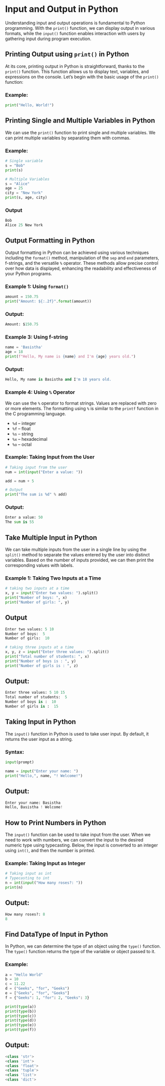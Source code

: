 # Input and Output in Python

Understanding input and output operations is fundamental to Python programming. With the `print()` function, we can display output in various formats, while the `input()` function enables interaction with users by gathering input during program execution.

## Printing Output using `print()` in Python

At its core, printing output in Python is straightforward, thanks to the `print()` function. This function allows us to display text, variables, and expressions on the console. Let’s begin with the basic usage of the `print()` function:

### Example:
```python
print("Hello, World!")
```
## Printing Single and Multiple Variables in Python

We can use the `print()` function to print single and multiple variables. We can print multiple variables by separating them with commas.

### Example:

```python
# Single variable
s = "Bob"
print(s)

# Multiple Variables
s = "Alice"
age = 25
city = "New York"
print(s, age, city)
```
### Output
```python
Bob
Alice 25 New York
```
## Output Formatting in Python

Output formatting in Python can be achieved using various techniques including the `format()` method, manipulation of the `sep` and `end` parameters, f-strings, and the versatile `%` operator. These methods allow precise control over how data is displayed, enhancing the readability and effectiveness of your Python programs.

### Example 1: Using `format()`

```python
amount = 150.75
print("Amount: ${:.2f}".format(amount))
```
### Output:
```python
Amount: $150.75
```

### Example 3: Using f-string

```python
name = 'Basistha'
age = 18
print(f"Hello, My name is {name} and I'm {age} years old.")
```
### Output:
```python
Hello, My name is Basistha and I'm 18 years old.
```
### Example 4: Using `%` Operator

We can use the `%` operator to format strings. Values are replaced with zero or more elements. The formatting using `%` is similar to the `printf` function in the C programming language.

- `%d` – integer
- `%f` – float
- `%s` – string
- `%x` – hexadecimal
- `%o` – octal

### Example: Taking Input from the User

```python
# Taking input from the user
num = int(input("Enter a value: "))

add = num + 5

# Output
print("The sum is %d" % add)
```
### Output:
```python
Enter a value: 50
The sum is 55
```
## Take Multiple Input in Python

We can take multiple inputs from the user in a single line by using the `split()` method to separate the values entered by the user into distinct variables. Based on the number of inputs provided, we can then print the corresponding values with labels.

### Example 1: Taking Two Inputs at a Time

```python
# taking two inputs at a time
x, y = input("Enter two values: ").split()
print("Number of boys: ", x)
print("Number of girls: ", y)
```
## Output
```python
Enter two values: 5 10
Number of boys:  5
Number of girls:  10

```
```python
# taking three inputs at a time
x, y, z = input("Enter three values: ").split()
print("Total number of students: ", x)
print("Number of boys is : ", y)
print("Number of girls is : ", z)
```
## Output:
```python
Enter three values: 5 10 15
Total number of students:  5
Number of boys is :  10
Number of girls is :  15
```
## Taking Input in Python

The `input()` function in Python is used to take user input. By default, it returns the user input as a string.

### Syntax:
```python
input(prompt)
```
```python
name = input("Enter your name: ")
print("Hello,", name, "! Welcome!")
```
## Output:
```python
Enter your name: Basistha
Hello, Basistha ! Welcome!
```
## How to Print Numbers in Python

The `input()` function can be used to take input from the user. When we need to work with numbers, we can convert the input to the desired numeric type using typecasting. Below, the input is converted to an integer using `int()`, and then the number is printed.

### Example: Taking Input as Integer

```python
# Taking input as int
# Typecasting to int
n = int(input("How many roses?: "))
print(n)
```
## Output:
```python
How many roses?: 8
8

```
## Find DataType of Input in Python

In Python, we can determine the type of an object using the `type()` function. The `type()` function returns the type of the variable or object passed to it.

### Example:

```python
a = "Hello World"
b = 10
c = 11.22
d = ("Geeks", "for", "Geeks")
e = ["Geeks", "for", "Geeks"]
f = {"Geeks": 1, "for": 2, "Geeks": 3}

print(type(a))
print(type(b))
print(type(c))
print(type(d))
print(type(e))
print(type(f))
```
## Output:
```python
<class 'str'>
<class 'int'>
<class 'float'>
<class 'tuple'>
<class 'list'>
<class 'dict'>
```
